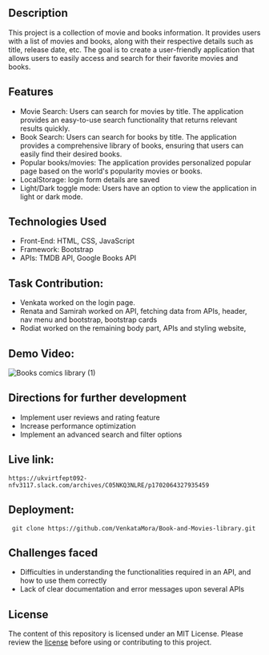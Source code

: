 ## Description
This project is a collection of movie and books information. It provides users with a list of movies and books, along with their respective details such as title, release date, etc. The goal is to create a user-friendly application that allows users to easily access and search for their favorite movies and books.

## Features
- Movie Search: Users can search for movies by title. The application provides an easy-to-use search functionality that returns relevant results quickly.
- Book Search: Users can search for books by title. The application provides a comprehensive library of books, ensuring that users can easily find their desired books.
- Popular books/movies: The application provides personalized popular page based on the world's popularity movies or books.
- LocalStorage: login form details are saved
- Light/Dark toggle mode: Users have an option to view the application in light or dark mode.

## Technologies Used
- Front-End: HTML, CSS, JavaScript
- Framework: Bootstrap
- APIs: TMDB API, Google Books API
## Task Contribution:
- Venkata worked on the login page.
- Renata and Samirah worked on API, fetching data from APIs, header, nav menu and bootstrap, bootstrap cards
- Rodiat worked on the remaining body part, APIs and styling website, 

## Demo Video:
![Books   comics library (1)](https://github.com/VenkataMora/Book-and-Movies-library/assets/144748204/14033439-9870-460a-9975-9ad366275db0)

## Directions for further development
- Implement user reviews and rating feature
- Increase performance optimization
- Implement an advanced search and filter options
## Live link:
```
https://ukvirtfept092-nfv3117.slack.com/archives/C05NKQ3NLRE/p1702064327935459
```
## Deployment:
```
 git clone https://github.com/VenkataMora/Book-and-Movies-library.git  

```

## Challenges faced
- Difficulties in understanding the functionalities required in an API, and how to use them correctly
- Lack of clear documentation and error messages upon several APIs

## License
The content of this repository is licensed under an MIT License. Please review the [license](LICENSE) before using or contributing to this project.


